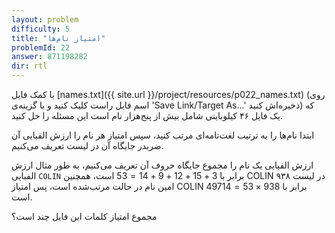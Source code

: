 ```yaml
---
layout: problem
difficulty: 5
title: "امتیاز نام‌ها"
problemId: 22
answer: 871198282
dir: rtl
---
```

با کمک فایل [names.txt]({{ site.url }}/project/resources/p022_names.txt) (روی اسم فایل راست کلیک کنید و با گزینه‌ی 'Save Link/Target As...' ذخیره‌اش کنید) که یک فایل ۴۶ کیلوبایتی شامل بیش از پنج‌هزار نام است این مسئله را حل کنید.

ابتدا نام‌ها را به ترتیب لغت‌نامه‌ای مرتب کنید، 
سپس امتیاز هر نام را ارزش الفبایی آن ضربدر جایگاه آن در لیست تعریف می‌کنیم.

ارزش الفبایی یک نام را مجموع جایگاه حروف آن تعریف می‌کنیم، به طور مثال ارزش الفبایی 
`COLIN`
برابر با
$3 + 15 + 12 + 9 + 14 = 53$
است، همچنین
COLIN در لیست
۹۳۸
امین نام در حالت مرتب‌شده است، پس امتیاز
COLIN
برابر با 
$938 \times 53 = 49714$
است.

مجموع امتیاز کلمات این فایل چند است؟
